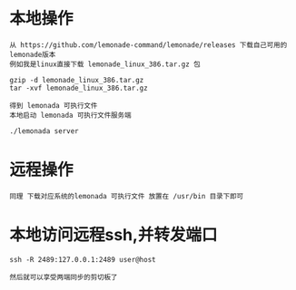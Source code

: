 # 本地操作

```shell
从 https://github.com/lemonade-command/lemonade/releases 下载自己可用的lemonade版本
例如我是linux直接下载 lemonade_linux_386.tar.gz 包

gzip -d lemonade_linux_386.tar.gz
tar -xvf lemonade_linux_386.tar.gz

得到 lemonada 可执行文件
本地启动 lemonada 可执行文件服务端

./lemonada server
```

# 远程操作

```shell
同理 下载对应系统的lemonada 可执行文件 放置在 /usr/bin 目录下即可
```

# 本地访问远程ssh,并转发端口

```shell
ssh -R 2489:127.0.0.1:2489 user@host

然后就可以享受两端同步的剪切板了
```
